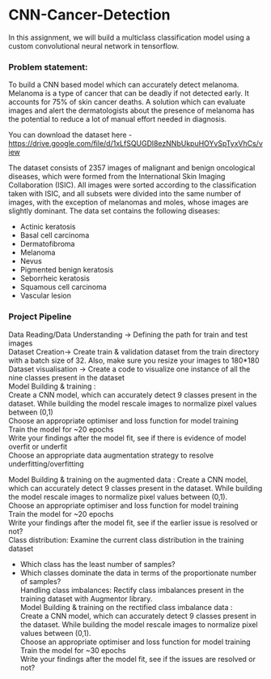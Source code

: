 # CNN-Cancer-Detection

In this assignment, we will build a multiclass classification model using a custom convolutional neural network in tensorflow. 


### Problem statement: 
To build a CNN based model which can accurately detect melanoma. Melanoma is a type of cancer that can be deadly if not detected early. It accounts for 75% of skin cancer deaths. A solution which can evaluate images and alert the dermatologists about the presence of melanoma has the potential to reduce a lot of manual effort needed in diagnosis.

You can download the dataset here - https://drive.google.com/file/d/1xLfSQUGDl8ezNNbUkpuHOYvSpTyxVhCs/view

The dataset consists of 2357 images of malignant and benign oncological diseases, which were formed from the International Skin Imaging Collaboration (ISIC). All images were sorted according to the classification taken with ISIC, and all subsets were divided into the same number of images, with the exception of melanomas and moles, whose images are slightly dominant.
The data set contains the following diseases:

- Actinic keratosis
- Basal cell carcinoma
- Dermatofibroma
- Melanoma
- Nevus
- Pigmented benign keratosis
- Seborrheic keratosis
- Squamous cell carcinoma
- Vascular lesion

### Project Pipeline <br/>
Data Reading/Data Understanding → Defining the path for train and test images <br/>
Dataset Creation→ Create train & validation dataset from the train directory with a batch size of 32. Also, make sure you resize your images to 180*180 <br/>
Dataset visualisation → Create a code to visualize one instance of all the nine classes present in the dataset <br/>
Model Building & training : <br/>
Create a CNN model, which can accurately detect 9 classes present in the dataset. While building the model rescale images to normalize pixel values between (0,1) <br/>
Choose an appropriate optimiser and loss function for model training<br/>
Train the model for ~20 epochs<br/>
Write your findings after the model fit, see if there is evidence of model overfit or underfit<br/>
Choose an appropriate data augmentation strategy to resolve underfitting/overfitting <br/>

Model Building & training on the augmented data :
Create a CNN model, which can accurately detect 9 classes present in the dataset. While building the model rescale images to normalize pixel values between (0,1).<br/>
Choose an appropriate optimiser and loss function for model training<br/>
Train the model for ~20 epochs<br/>
Write your findings after the model fit, see if the earlier issue is resolved or not?<br/>
Class distribution: Examine the current class distribution in the training dataset <br/>
- Which class has the least number of samples?<br/>
- Which classes dominate the data in terms of the proportionate number of samples?<br/>
Handling class imbalances: Rectify class imbalances present in the training dataset with Augmentor library.<br/>
Model Building & training on the rectified class imbalance data :<br/>
Create a CNN model, which can accurately detect 9 classes present in the dataset. While building the model rescale images to normalize pixel values between (0,1).<br/>
Choose an appropriate optimiser and loss function for model training<br/>
Train the model for ~30 epochs<br/>
Write your findings after the model fit, see if the issues are resolved or not?<br/>
